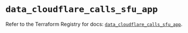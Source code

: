 # `data_cloudflare_calls_sfu_app`

Refer to the Terraform Registry for docs: [`data_cloudflare_calls_sfu_app`](https://registry.terraform.io/providers/cloudflare/cloudflare/5.11.0/docs/data-sources/calls_sfu_app).

